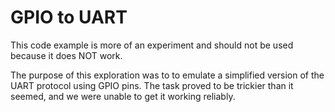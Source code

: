 # GPIO to UART 
This code example is more of an experiment and should not be used because it does NOT work.

The purpose of this exploration was to to emulate a simplified version of the UART protocol using GPIO pins. The task proved to be trickier than it seemed, and we were unable to get it working reliably. 
